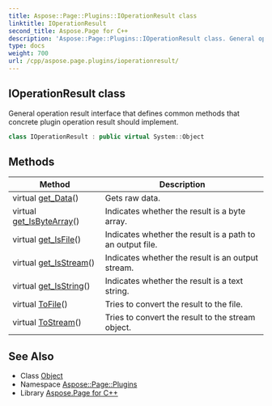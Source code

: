 ```yaml
---
title: Aspose::Page::Plugins::IOperationResult class
linktitle: IOperationResult
second_title: Aspose.Page for C++
description: 'Aspose::Page::Plugins::IOperationResult class. General operation result interface that defines common methods that concrete plugin operation result should implement in C++.'
type: docs
weight: 700
url: /cpp/aspose.page.plugins/ioperationresult/
---
```

## IOperationResult class


General operation result interface that defines common methods that concrete plugin operation result should implement.

```cpp
class IOperationResult : public virtual System::Object
```

## Methods

| Method | Description |
| --- | --- |
| virtual [get_Data](./get_data/)() | Gets raw data. |
| virtual [get_IsByteArray](./get_isbytearray/)() | Indicates whether the result is a byte array. |
| virtual [get_IsFile](./get_isfile/)() | Indicates whether the result is a path to an output file. |
| virtual [get_IsStream](./get_isstream/)() | Indicates whether the result is an output stream. |
| virtual [get_IsString](./get_isstring/)() | Indicates whether the result is a text string. |
| virtual [ToFile](./tofile/)() | Tries to convert the result to the file. |
| virtual [ToStream](./tostream/)() | Tries to convert the result to the stream object. |
## See Also

* Class [Object](../../system/object/)
* Namespace [Aspose::Page::Plugins](../)
* Library [Aspose.Page for C++](../../)
